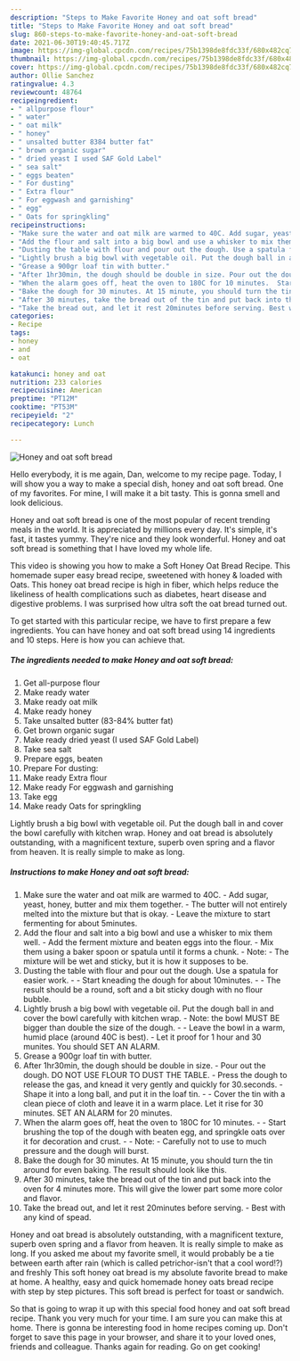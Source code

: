 ```yaml
---
description: "Steps to Make Favorite Honey and oat soft bread"
title: "Steps to Make Favorite Honey and oat soft bread"
slug: 860-steps-to-make-favorite-honey-and-oat-soft-bread
date: 2021-06-30T19:40:45.717Z
image: https://img-global.cpcdn.com/recipes/75b1398de8fdc33f/680x482cq70/honey-and-oat-soft-bread-recipe-main-photo.jpg
thumbnail: https://img-global.cpcdn.com/recipes/75b1398de8fdc33f/680x482cq70/honey-and-oat-soft-bread-recipe-main-photo.jpg
cover: https://img-global.cpcdn.com/recipes/75b1398de8fdc33f/680x482cq70/honey-and-oat-soft-bread-recipe-main-photo.jpg
author: Ollie Sanchez
ratingvalue: 4.3
reviewcount: 48764
recipeingredient:
- " allpurpose flour"
- " water"
- " oat milk"
- " honey"
- " unsalted butter 8384 butter fat"
- " brown organic sugar"
- " dried yeast I used SAF Gold Label"
- " sea salt"
- " eggs beaten"
- " For dusting"
- " Extra flour"
- " For eggwash and garnishing"
- " egg"
- " Oats for springkling"
recipeinstructions:
- "Make sure the water and oat milk are warmed to 40C. Add sugar, yeast, honey, butter and mix them together. The butter will not entirely melted into the mixture but that is okay. Leave the mixture to start fermenting for about 5minutes."
- "Add the flour and salt into a big bowl and use a whisker to mix them well. Add the ferment mixture and beaten eggs into the flour. Mix them using a baker spoon or spatula until it forms a chunk. Note: The mixture will be wet and sticky, but it is how it supposes to be."
- "Dusting the table with flour and pour out the dough. Use a spatula for easier work.  Start kneading the dough for about 10minutes.  The result should be a round, soft and a bit sticky dough with no flour bubble."
- "Lightly brush a big bowl with vegetable oil. Put the dough ball in and cover the bowl carefully with kitchen wrap. Note: the bowl MUST BE bigger than double the size of the dough.  Leave the bowl in a warm, humid place (around 40C is best). Let it proof for 1 hour and 30 munites. You should SET AN ALARM."
- "Grease a 900gr loaf tin with butter."
- "After 1hr30min, the dough should be double in size. Pour out the dough. DO NOT USE FLOUR TO DUST THE TABLE. Press the dough to release the gas, and knead it very gently and quickly for 30.seconds.  Shape it into a long ball, and put it in the loaf tin.  Cover the tin with a clean piece of cloth and leave it in a warm place. Let it rise for 30 minutes. SET AN ALARM for 20 minutes."
- "When the alarm goes off, heat the oven to 180C for 10 minutes.  Start brushing the top of the dough with beaten egg, and springkle oats over it for decoration and crust.  Note: Carefully not to use to much pressure and the dough will burst."
- "Bake the dough for 30 minutes. At 15 minute, you should turn the tin around for even baking. The result should look like this."
- "After 30 minutes, take the bread out of the tin and put back into the oven for 4 minutes more. This will give the lower part some more color and flavor."
- "Take the bread out, and let it rest 20minutes before serving. Best with any kind of spead."
categories:
- Recipe
tags:
- honey
- and
- oat

katakunci: honey and oat 
nutrition: 233 calories
recipecuisine: American
preptime: "PT12M"
cooktime: "PT53M"
recipeyield: "2"
recipecategory: Lunch

---
```



![Honey and oat soft bread](https://img-global.cpcdn.com/recipes/75b1398de8fdc33f/680x482cq70/honey-and-oat-soft-bread-recipe-main-photo.jpg)

Hello everybody, it is me again, Dan, welcome to my recipe page. Today, I will show you a way to make a special dish, honey and oat soft bread. One of my favorites. For mine, I will make it a bit tasty. This is gonna smell and look delicious.

Honey and oat soft bread is one of the most popular of recent trending meals in the world. It is appreciated by millions every day. It's simple, it's fast, it tastes yummy. They're nice and they look wonderful. Honey and oat soft bread is something that I have loved my whole life.

This video is showing you how to make a Soft Honey Oat Bread Recipe. This homemade super easy bread recipe, sweetened with honey &amp; loaded with Oats. This honey oat bread recipe is high in fiber, which helps reduce the likeliness of health complications such as diabetes, heart disease and digestive problems. I was surprised how ultra soft the oat bread turned out.


To get started with this particular recipe, we have to first prepare a few ingredients. You can have honey and oat soft bread using 14 ingredients and 10 steps. Here is how you can achieve that.

<!--inarticleads1-->

##### The ingredients needed to make Honey and oat soft bread:

1. Get  all-purpose flour
1. Make ready  water
1. Make ready  oat milk
1. Make ready  honey
1. Take  unsalted butter (83-84% butter fat)
1. Get  brown organic sugar
1. Make ready  dried yeast (I used SAF Gold Label)
1. Take  sea salt
1. Prepare  eggs, beaten
1. Prepare  For dusting:
1. Make ready  Extra flour
1. Make ready  For eggwash and garnishing
1. Take  egg
1. Make ready  Oats for springkling


Lightly brush a big bowl with vegetable oil. Put the dough ball in and cover the bowl carefully with kitchen wrap. Honey and oat bread is absolutely outstanding, with a magnificent texture, superb oven spring and a flavor from heaven. It is really simple to make as long. 

<!--inarticleads2-->

##### Instructions to make Honey and oat soft bread:

1. Make sure the water and oat milk are warmed to 40C. - Add sugar, yeast, honey, butter and mix them together. - The butter will not entirely melted into the mixture but that is okay. - Leave the mixture to start fermenting for about 5minutes.
1. Add the flour and salt into a big bowl and use a whisker to mix them well. - Add the ferment mixture and beaten eggs into the flour. - Mix them using a baker spoon or spatula until it forms a chunk. - Note: - The mixture will be wet and sticky, but it is how it supposes to be.
1. Dusting the table with flour and pour out the dough. Use a spatula for easier work. -  - Start kneading the dough for about 10minutes. -  - The result should be a round, soft and a bit sticky dough with no flour bubble.
1. Lightly brush a big bowl with vegetable oil. Put the dough ball in and cover the bowl carefully with kitchen wrap. - Note: the bowl MUST BE bigger than double the size of the dough. -  - Leave the bowl in a warm, humid place (around 40C is best). - Let it proof for 1 hour and 30 munites. You should SET AN ALARM.
1. Grease a 900gr loaf tin with butter.
1. After 1hr30min, the dough should be double in size. - Pour out the dough. DO NOT USE FLOUR TO DUST THE TABLE. - Press the dough to release the gas, and knead it very gently and quickly for 30.seconds.  - Shape it into a long ball, and put it in the loaf tin. -  - Cover the tin with a clean piece of cloth and leave it in a warm place. Let it rise for 30 minutes. SET AN ALARM for 20 minutes.
1. When the alarm goes off, heat the oven to 180C for 10 minutes. -  - Start brushing the top of the dough with beaten egg, and springkle oats over it for decoration and crust. -  - Note: - Carefully not to use to much pressure and the dough will burst.
1. Bake the dough for 30 minutes. At 15 minute, you should turn the tin around for even baking. The result should look like this.
1. After 30 minutes, take the bread out of the tin and put back into the oven for 4 minutes more. This will give the lower part some more color and flavor.
1. Take the bread out, and let it rest 20minutes before serving. - Best with any kind of spead.


Honey and oat bread is absolutely outstanding, with a magnificent texture, superb oven spring and a flavor from heaven. It is really simple to make as long. If you asked me about my favorite smell, it would probably be a tie between earth after rain (which is called petrichor-isn&#39;t that a cool word!?) and freshly This soft honey oat bread is my absolute favorite bread to make at home. A healthy, easy and quick homemade honey oats bread recipe with step by step pictures. This soft bread is perfect for toast or sandwich. 

So that is going to wrap it up with this special food honey and oat soft bread recipe. Thank you very much for your time. I am sure you can make this at home. There is gonna be interesting food in home recipes coming up. Don't forget to save this page in your browser, and share it to your loved ones, friends and colleague. Thanks again for reading. Go on get cooking!
